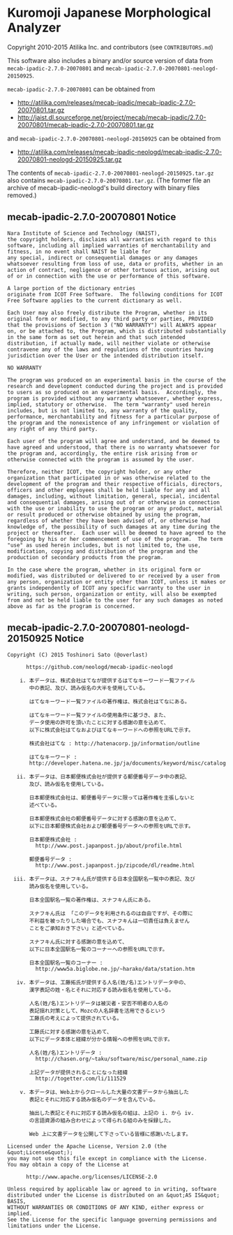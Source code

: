 # Kuromoji Japanese Morphological Analyzer

Copyright 2010-2015 Atilika Inc. and contributors (see `CONTRIBUTORS.md`)

This software also includes a binary and/or source version of data from
`mecab-ipadic-2.7.0-20070801` and `mecab-ipadic-2.7.0-20070801-neologd-20150925`.

`mecab-ipadic-2.7.0-20070801` can be obtained from

- http://atilika.com/releases/mecab-ipadic/mecab-ipadic-2.7.0-20070801.tar.gz
- http://jaist.dl.sourceforge.net/project/mecab/mecab-ipadic/2.7.0-20070801/mecab-ipadic-2.7.0-20070801.tar.gz

and `mecab-ipadic-2.7.0-20070801-neologd-20150925` can be obtained from

- http://atilika.com/releases/mecab-ipadic-neologd/mecab-ipadic-2.7.0-20070801-neologd-20150925.tar.gz

The contents of `mecab-ipadic-2.7.0-20070801-neologd-20150925.tar.gz` also
contains `mecab-ipadic-2.7.0-20070801.tar.gz`. (The former file an archive
of mecab-ipadic-neologd's build directory with binary files removed.)

## mecab-ipadic-2.7.0-20070801 Notice

    Nara Institute of Science and Technology (NAIST),
    the copyright holders, disclaims all warranties with regard to this
    software, including all implied warranties of merchantability and
    fitness, in no event shall NAIST be liable for
    any special, indirect or consequential damages or any damages
    whatsoever resulting from loss of use, data or profits, whether in an
    action of contract, negligence or other tortuous action, arising out
    of or in connection with the use or performance of this software.

    A large portion of the dictionary entries
    originate from ICOT Free Software.  The following conditions for ICOT
    Free Software applies to the current dictionary as well.

    Each User may also freely distribute the Program, whether in its
    original form or modified, to any third party or parties, PROVIDED
    that the provisions of Section 3 ("NO WARRANTY") will ALWAYS appear
    on, or be attached to, the Program, which is distributed substantially
    in the same form as set out herein and that such intended
    distribution, if actually made, will neither violate or otherwise
    contravene any of the laws and regulations of the countries having
    jurisdiction over the User or the intended distribution itself.

    NO WARRANTY

    The program was produced on an experimental basis in the course of the
    research and development conducted during the project and is provided
    to users as so produced on an experimental basis.  Accordingly, the
    program is provided without any warranty whatsoever, whether express,
    implied, statutory or otherwise.  The term "warranty" used herein
    includes, but is not limited to, any warranty of the quality,
    performance, merchantability and fitness for a particular purpose of
    the program and the nonexistence of any infringement or violation of
    any right of any third party.

    Each user of the program will agree and understand, and be deemed to
    have agreed and understood, that there is no warranty whatsoever for
    the program and, accordingly, the entire risk arising from or
    otherwise connected with the program is assumed by the user.

    Therefore, neither ICOT, the copyright holder, or any other
    organization that participated in or was otherwise related to the
    development of the program and their respective officials, directors,
    officers and other employees shall be held liable for any and all
    damages, including, without limitation, general, special, incidental
    and consequential damages, arising out of or otherwise in connection
    with the use or inability to use the program or any product, material
    or result produced or otherwise obtained by using the program,
    regardless of whether they have been advised of, or otherwise had
    knowledge of, the possibility of such damages at any time during the
    project or thereafter.  Each user will be deemed to have agreed to the
    foregoing by his or her commencement of use of the program.  The term
    "use" as used herein includes, but is not limited to, the use,
    modification, copying and distribution of the program and the
    production of secondary products from the program.

    In the case where the program, whether in its original form or
    modified, was distributed or delivered to or received by a user from
    any person, organization or entity other than ICOT, unless it makes or
    grants independently of ICOT any specific warranty to the user in
    writing, such person, organization or entity, will also be exempted
    from and not be held liable to the user for any such damages as noted
    above as far as the program is concerned.

## mecab-ipadic-2.7.0-20070801-neologd-20150925 Notice

    Copyright (C) 2015 Toshinori Sato (@overlast)
    
          https://github.com/neologd/mecab-ipadic-neologd
    
        i. 本データは、株式会社はてなが提供するはてなキーワード一覧ファイル
           中の表記、及び、読み仮名の大半を使用している。
    
           はてなキーワード一覧ファイルの著作権は、株式会社はてなにある。
    
           はてなキーワード一覧ファイルの使用条件に基づき、また、
           データ使用の許可を頂いたことに対する感謝の意を込めて、
           以下に株式会社はてなおよびはてなキーワードへの参照をURLで示す。
    
           株式会社はてな : http://hatenacorp.jp/information/outline
    
           はてなキーワード :
           http://developer.hatena.ne.jp/ja/documents/keyword/misc/catalog
    
       ii. 本データは、日本郵便株式会社が提供する郵便番号データ中の表記、
           及び、読み仮名を使用している。
    
           日本郵便株式会社は、郵便番号データに限っては著作権を主張しないと
           述べている。
    
           日本郵便株式会社の郵便番号データに対する感謝の意を込めて、
           以下に日本郵便株式会社および郵便番号データへの参照をURLで示す。
    
           日本郵便株式会社 :
             http://www.post.japanpost.jp/about/profile.html
    
           郵便番号データ :
             http://www.post.japanpost.jp/zipcode/dl/readme.html
    
      iii. 本データは、スナフキん氏が提供する日本全国駅名一覧中の表記、及び
           読み仮名を使用している。
    
           日本全国駅名一覧の著作権は、スナフキん氏にある。
    
           スナフキん氏は 「このデータを利用されるのは自由ですが、その際に
           不利益を被ったりした場合でも、スナフキんは一切責任は負えません
           ことをご承知おき下さい」と述べている。
    
           スナフキん氏に対する感謝の意を込めて、
           以下に日本全国駅名一覧のコーナーへの参照をURLで示す。
    
           日本全国駅名一覧のコーナー :
             http://www5a.biglobe.ne.jp/~harako/data/station.htm
    
       iv. 本データは、工藤拓氏が提供する人名(姓/名)エントリデータ中の、
           漢字表記の姓・名とそれに対応する読み仮名を使用している。
    
           人名(姓/名)エントリデータは被災者・安否不明者の人名の
           表記揺れ対策として、Mozcの人名辞書を活用できるという
           工藤氏の考えによって提供されている。
    
           工藤氏に対する感謝の意を込めて、
           以下にデータ本体と経緯が分かる情報への参照をURLで示す。
    
           人名(姓/名)エントリデータ :
             http://chasen.org/~taku/software/misc/personal_name.zip
    
           上記データが提供されることになった経緯
             http://togetter.com/li/111529
    
        v. 本データは、Web上からクロールした大量の文書データから抽出した
           表記とそれに対応する読み仮名のデータを含んでいる。
    
           抽出した表記とそれに対応する読み仮名の組は、上記の i. から iv.
           の言語資源の組み合わせによって得られる組のみを採録した。
    
           Web 上に文書データを公開して下さっている皆様に感謝いたします。
    
    Licensed under the Apache License, Version 2.0 (the &quot;License&quot;);
    you may not use this file except in compliance with the License.
    You may obtain a copy of the License at
    
          http://www.apache.org/licenses/LICENSE-2.0
    
    Unless required by applicable law or agreed to in writing, software
    distributed under the License is distributed on an &quot;AS IS&quot; BASIS,
    WITHOUT WARRANTIES OR CONDITIONS OF ANY KIND, either express or implied.
    See the License for the specific language governing permissions and
    limitations under the License.
